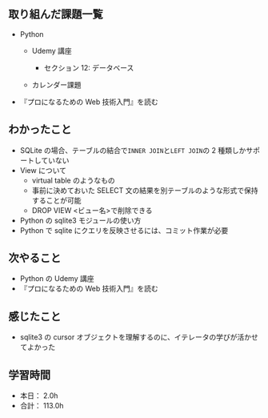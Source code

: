 ## 取り組んだ課題一覧

- Python

  - Udemy 講座

    - セクション 12: データベース

  - カレンダー課題

- 『プロになるための Web 技術入門』を読む

## わかったこと

- SQLite の場合、テーブルの結合で`INNER JOIN`と`LEFT JOIN`の 2 種類しかサポートしていない
- View について
  - virtual table のようなもの
  - 事前に決めておいた SELECT 文の結果を別テーブルのような形式で保持することが可能
  - DROP VIEW <ビュー名>で削除できる
- Python の sqlite3 モジュールの使い方
- Python で sqlite にクエリを反映させるには、コミット作業が必要

## 次やること

- Python の Udemy 講座
- 『プロになるための Web 技術入門』を読む

## 感じたこと

- sqlite3 の cursor オブジェクトを理解するのに、イテレータの学びが活かせてよかった

## 学習時間

- 本日： 2.0h
- 合計： 113.0h
